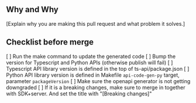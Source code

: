 ## Why and Why

[Explain why you are making this pull request and what problem it solves.]

## Checklist before merge
[ ] Run the make command to update the generated code
[ ] Bump the version for Typescript and Python APIs (otherwise publish will fail)
  [ ] Typescript API library version is defined in the top of ts-api/package.json
  [ ] Python API library version is defined in Makefile `api-code-gen-py` target, parameter `packageVersion`
[ ] Make sure the openapi generator is not getting downgraded
[ ] If it is a breaking changes, make sure to merge in together with SDK+server. And set the title with "[Breaking changes]"